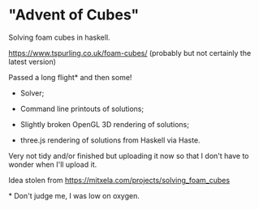 "Advent of Cubes"
=================

Solving foam cubes in haskell.

https://www.tspurling.co.uk/foam-cubes/  (probably but not certainly the latest version)

Passed a long flight\* and then some!

- Solver;

- Command line printouts of solutions;

- Slightly broken OpenGL 3D rendering of solutions;

- three.js rendering of solutions from Haskell via Haste.

Very not tidy and/or finished but uploading it now so that I don't have to wonder when I'll upload it.

Idea stolen from https://mitxela.com/projects/solving_foam_cubes


\* Don't judge me, I was low on oxygen.
